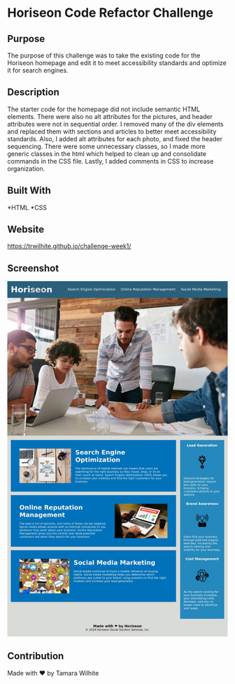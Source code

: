 # Horiseon Code Refactor Challenge

## Purpose
The purpose of this challenge was to take the existing code for the Horiseon homepage and edit it to meet accessibility standards and optimize it for search engines.

## Description
The starter code for the homepage did not include semantic HTML elements. There were also no alt attributes for the pictures, and header attributes were not in sequential order. I removed many of the div elements and replaced them with sections and articles to better meet accessibility standards. Also, I added alt attributes for each photo, and fixed the header sequencing. There were some unnecessary classes, so I made more generic classes in the html which helped to clean up and consolidate commands in the CSS file. Lastly, I added comments in CSS to increase organization. 

## Built With
*HTML
*CSS

## Website
https://trwilhite.github.io/challenge-week1/

## Screenshot
![Screenshot](./Develop/assets/images/final-site-screenshot.jpeg?raw=true "Screenshot")

## Contribution
Made with ❤️️ by Tamara Wilhite


